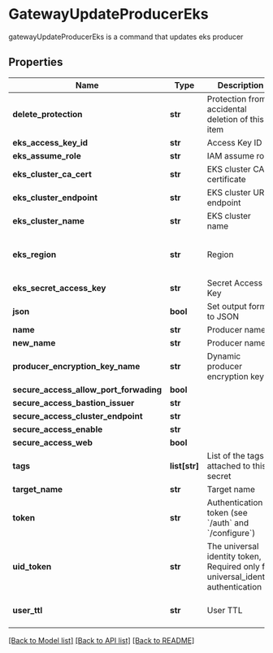 # GatewayUpdateProducerEks

gatewayUpdateProducerEks is a command that updates eks producer
## Properties
Name | Type | Description | Notes
------------ | ------------- | ------------- | -------------
**delete_protection** | **str** | Protection from accidental deletion of this item | [optional] 
**eks_access_key_id** | **str** | Access Key ID | [optional] 
**eks_assume_role** | **str** | IAM assume role | [optional] 
**eks_cluster_ca_cert** | **str** | EKS cluster CA certificate | [optional] 
**eks_cluster_endpoint** | **str** | EKS cluster URL endpoint | [optional] 
**eks_cluster_name** | **str** | EKS cluster name | [optional] 
**eks_region** | **str** | Region | [optional] [default to 'us-east-2']
**eks_secret_access_key** | **str** | Secret Access Key | [optional] 
**json** | **bool** | Set output format to JSON | [optional] 
**name** | **str** | Producer name | 
**new_name** | **str** | Producer name | [optional] 
**producer_encryption_key_name** | **str** | Dynamic producer encryption key | [optional] 
**secure_access_allow_port_forwading** | **bool** |  | [optional] 
**secure_access_bastion_issuer** | **str** |  | [optional] 
**secure_access_cluster_endpoint** | **str** |  | [optional] 
**secure_access_enable** | **str** |  | [optional] 
**secure_access_web** | **bool** |  | [optional] 
**tags** | **list[str]** | List of the tags attached to this secret | [optional] 
**target_name** | **str** | Target name | [optional] 
**token** | **str** | Authentication token (see &#x60;/auth&#x60; and &#x60;/configure&#x60;) | [optional] 
**uid_token** | **str** | The universal identity token, Required only for universal_identity authentication | [optional] 
**user_ttl** | **str** | User TTL | [optional] [default to '15m']

[[Back to Model list]](../README.md#documentation-for-models) [[Back to API list]](../README.md#documentation-for-api-endpoints) [[Back to README]](../README.md)


